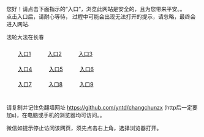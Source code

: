 您好！请点击下面指示的“入口”，浏览此网站是安全的，且为您带来平安。。 <br/>
点击入口后，请耐心等待， 过程中可能会出现无法打开的提示，请忽略，最终会进入网站. </br>

法轮大法在长春<br/>
<div style="padding:10px"><a style="margin:20px" target="_blank" href="https://d36l8xomt2ytdx.cloudfront.net/2Qpsp?qjtkdcd" id="ccLink1" rel="nofollow">入口1</a> <a target="_blank" style="margin:20px" href="https://d2xj2pybhl62dd.cloudfront.net/2Qpsp?ottdjowh" id="ccLink2" rel="nofollow">入口2</a> <a style="margin:20px" target="_blank" href="https://d2bddv1tlzhphm.cloudfront.net/2Qpsp?kwyeibjw" id="ccLink3" rel="nofollow">入口3</a></div>

<div style="padding:10px" ><a style="margin:20px" target="_blank" href="https://d36l8xomt2ytdx.cloudfront.net/2Qpsp?qjtkdcd" id="ccLink4" rel="nofollow">入口4</a> <a style="margin:20px" href="https://d2xj2pybhl62dd.cloudfront.net/2Qpsp?ottdjowh" target="_blank" id="ccLink5" rel="nofollow">入口5</a> <a style="margin:20px" href="https://d2bddv1tlzhphm.cloudfront.net/2Qpsp?kwyeibjw" target="_blank" id="ccLink6" rel="nofollow">入口6</a></div>

<div style="padding:10px"><a style="margin:20px" target="_blank" href="https://d36l8xomt2ytdx.cloudfront.net/2Qpsp?qjtkdcd" id="ccLink7" rel="nofollow">入口7</a> <a style="margin:20px" href="https://d2xj2pybhl62dd.cloudfront.net/2Qpsp?ottdjowh" target="_blank" id="ccLink8" rel="nofollow">入口8</a> <a style="margin:20px" target="_blank" href="https://d2bddv1tlzhphm.cloudfront.net/2Qpsp?kwyeibjw" id="ccLink9" rel="nofollow">入口9</a></div>

<br/>



请复制并记住免翻墙网址 https://github.com/yntd/changchunzx (http后一定要加s)，在电脑或手机的浏览器均可访问。。<br/>

微信如提示停止访问该网页，须先点击右上角，选择浏览器打开。
